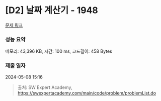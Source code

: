 # [D2] 날짜 계산기 - 1948 

[문제 링크](https://swexpertacademy.com/main/code/problem/problemDetail.do?contestProbId=AV5PnnU6AOsDFAUq) 

### 성능 요약

메모리: 43,396 KB, 시간: 100 ms, 코드길이: 458 Bytes

### 제출 일자

2024-05-08 15:16



> 출처: SW Expert Academy, https://swexpertacademy.com/main/code/problem/problemList.do